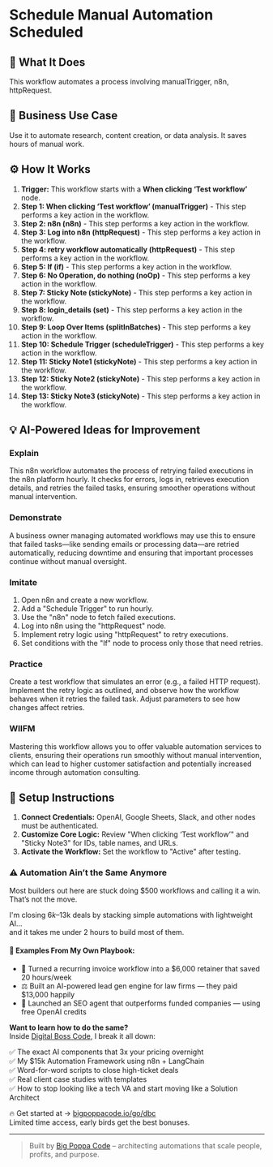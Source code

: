 # Schedule Manual Automation Scheduled

## 🚀 What It Does
This workflow automates a process involving manualTrigger, n8n, httpRequest.

## 💼 Business Use Case
Use it to automate research, content creation, or data analysis. It saves hours of manual work.

## ⚙️ How It Works
1.  **Trigger:** This workflow starts with a **When clicking ‘Test workflow’** node.
2. **Step 1: When clicking ‘Test workflow’ (manualTrigger)** - This step performs a key action in the workflow.
3. **Step 2: n8n (n8n)** - This step performs a key action in the workflow.
4. **Step 3: Log into n8n (httpRequest)** - This step performs a key action in the workflow.
5. **Step 4: retry workflow automatically (httpRequest)** - This step performs a key action in the workflow.
6. **Step 5: If (if)** - This step performs a key action in the workflow.
7. **Step 6: No Operation, do nothing (noOp)** - This step performs a key action in the workflow.
8. **Step 7: Sticky Note (stickyNote)** - This step performs a key action in the workflow.
9. **Step 8: login_details (set)** - This step performs a key action in the workflow.
10. **Step 9: Loop Over Items (splitInBatches)** - This step performs a key action in the workflow.
11. **Step 10: Schedule Trigger (scheduleTrigger)** - This step performs a key action in the workflow.
12. **Step 11: Sticky Note1 (stickyNote)** - This step performs a key action in the workflow.
13. **Step 12: Sticky Note2 (stickyNote)** - This step performs a key action in the workflow.
14. **Step 13: Sticky Note3 (stickyNote)** - This step performs a key action in the workflow.

## 💡 AI-Powered Ideas for Improvement
### Explain
This n8n workflow automates the process of retrying failed executions in the n8n platform hourly. It checks for errors, logs in, retrieves execution details, and retries the failed tasks, ensuring smoother operations without manual intervention.

### Demonstrate
A business owner managing automated workflows may use this to ensure that failed tasks—like sending emails or processing data—are retried automatically, reducing downtime and ensuring that important processes continue without manual oversight.

### Imitate
1. Open n8n and create a new workflow.
2. Add a "Schedule Trigger" to run hourly.
3. Use the "n8n" node to fetch failed executions.
4. Log into n8n using the "httpRequest" node.
5. Implement retry logic using "httpRequest" to retry executions.
6. Set conditions with the "If" node to process only those that need retries.

### Practice
Create a test workflow that simulates an error (e.g., a failed HTTP request). Implement the retry logic as outlined, and observe how the workflow behaves when it retries the failed task. Adjust parameters to see how changes affect retries.

### WIIFM
Mastering this workflow allows you to offer valuable automation services to clients, ensuring their operations run smoothly without manual intervention, which can lead to higher customer satisfaction and potentially increased income through automation consulting.

## 🔧 Setup Instructions
1. **Connect Credentials:** OpenAI, Google Sheets, Slack, and other nodes must be authenticated.
2. **Customize Core Logic:** Review "When clicking ‘Test workflow’" and "Sticky Note3" for IDs, table names, and URLs.
3. **Activate the Workflow:** Set the workflow to "Active" after testing.

### ⚠️ Automation Ain’t the Same Anymore

Most builders out here are stuck doing $500 workflows and calling it a win.  
That’s not the move.  

I'm closing $6k–$13k deals by stacking simple automations with lightweight AI...  
and it takes me under 2 hours to build most of them.

#### 🧠 Examples From My Own Playbook:
- 🔁 Turned a recurring invoice workflow into a $6,000 retainer that saved 20 hours/week  
- ⚖️ Built an AI-powered lead gen engine for law firms — they paid $13,000 happily  
- 🚀 Launched an SEO agent that outperforms funded companies — using free OpenAI credits  

**Want to learn how to do the same?**  
Inside [Digital Boss Code](https://bigpoppacode.io/go/dbc), I break it all down:

✅ The exact AI components that 3x your pricing overnight  
✅ My $15k Automation Framework using n8n + LangChain  
✅ Word-for-word scripts to close high-ticket deals  
✅ Real client case studies with templates  
✅ How to stop looking like a tech VA and start moving like a Solution Architect  

🔥 Get started at → [bigpoppacode.io/go/dbc](https://bigpoppacode.io/go/dbc)  
Limited time access, early birds get the best bonuses.

---
> Built by [Big Poppa Code](https://bigpoppacode.io) – architecting automations that scale people, profits, and purpose.
